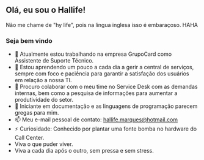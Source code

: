 ## Olá, eu sou o Hallife! 

Não me chame de "hy life", pois na lingua inglesa isso é embaraçoso. HAHA

### Seja bem vindo

- 🔭 Atualmente estou trabalhando na empresa GrupoCard como Assistente de Suporte Técnico.
- 🌱 Estou aprendendo um pouco a cada dia a gerir a central de serviços, sempre com foco e paciência para garantir a satisfação dos usuários em relação a nossa TI.
- 👯 Procuro colaborar com o meu time no Service Desk com as demandas internas, bem como a pesquisa de informações para aumentar a produtividade do setor. 
- 🤔 Iniciante em documentação e as linguagens de programação parecem gregas para mim.
- 📫 Meu e-mail pessoal de contato: hallife.marques@hotmail.com
- ⚡ Curiosidade: Conhecido por plantar uma fonte bomba no hardware do Call Center.
- Viva o que puder viver.
- Viva a cada dia após o outro, sem pressa e sem stress.